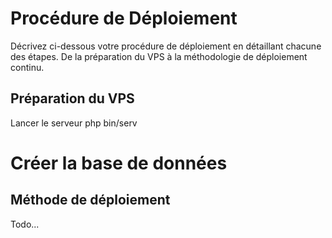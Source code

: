 # Procédure de Déploiement

Décrivez ci-dessous votre procédure de déploiement en détaillant chacune des étapes. De la préparation du VPS à la méthodologie de déploiement continu.

## Préparation du VPS

Lancer le serveur php bin/serv

# Créer la base de données


## Méthode de déploiement

Todo...
